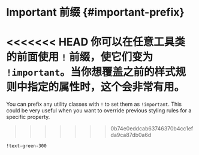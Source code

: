 # Important 前缀 {#important-prefix}

<<<<<<< HEAD
你可以在任意工具类的前面使用 `!` 前缀，使它们变为 `!important`。当你想覆盖之前的样式规则中指定的属性时，这个会非常有用。
=======
You can prefix any utility classes with `!` to set them as `!important`. This could be very useful when you want to override previous styling rules for a specific property.
>>>>>>> 0b74e0eddcab63746370b4cc1efda9ca87db0a6d

```css
!text-green-300
```

<InlinePlayground :input="'text-blue-200\n!text-green-300'" :showCSS="true" :showPreview="false"/>

